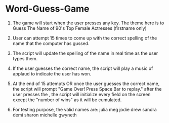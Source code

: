 # Word-Guess-Game

1. The game will start when the user presses any key. The theme here is to Guess The Name of 90's Top Female Actresses (firstname only)

2. User can attempt 15 times to come up with the correct spelling of the name that the computer has gussed.

4. The script will update the spelling of the name in real time as the user types them.

5. If the user guesses the correct name, the script will play a music of applaud to indicate the user has won.

6. At the end of 15 attempts OR once the user guesses the correct name, the script will prompt "Game Over! Press Space Bar to replay." 
after the user presses the <space bar>, the script will initialize every field on the screen except the "number of wins" as it will be 
cumulated.

7. For testing purpose, the valid names are:
julia
meg
jodie
drew
sandra
demi
sharon
michelle
gwyneth